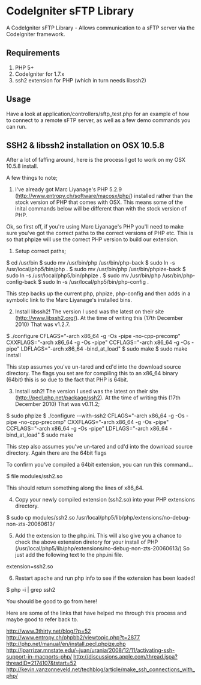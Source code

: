 # CodeIgniter sFTP Library

A CodeIgniter sFTP Library - Allows communication to a sFTP server via the CodeIgniter framework.


## Requirements

1. PHP 5+
2. CodeIgniter for 1.7.x
3. ssh2 extension for PHP (which in turn needs libssh2)


## Usage

Have a look at application/controllers/sftp_test.php for an example of how to connect
to a remote sFTP server, as well as a few demo commands you can run.


## SSH2 & libssh2 installation on OSX 10.5.8

After a lot of faffing around, here is the process I got to work on my OSX 10.5.8 install.

A few things to note;

1) I've already got Marc Liyanage's PHP 5.2.9 (http://www.entropy.ch/software/macosx/php/) installed rather than the stock version of PHP that comes with OSX.
This means some of the inital commands below will be different than with the stock version of PHP.


Ok, so first off, if you're using Marc Liyanage's PHP you'll need to make sure you've got the correct paths to the correct versions of PHP etc.
This is so that phpize will use the correct PHP version to build our extension.



1) Setup correct paths;

$ cd /usr/bin
$ sudo mv /usr/bin/php /usr/bin/php-back
$ sudo ln -s /usr/local/php5/bin/php .
$ sudo mv /usr/bin/php /usr/bin/phpize-back
$ sudo ln -s /usr/local/php5/bin/phpize .
$ sudo mv /usr/bin/php /usr/bin/php-config-back
$ sudo ln -s /usr/local/php5/bin/php-config .

This step backs up the current php, phpize, php-config and then adds in a symbolic link to the Marc Liyanage's installed bins.



2) Install libssh2! The version I used was the latest on their site (http://www.libssh2.org/). At the time of writing this (17th December 2010) That was v1.2.7.

$ ./configure CFLAGS="-arch x86_64 -g -Os -pipe -no-cpp-precomp" CXXFLAGS="-arch x86_64 -g -Os -pipe" CCFLAGS="-arch x86_64 -g -Os -pipe" LDFLAGS="-arch x86_64 -bind_at_load"
$ sudo make
$ sudo make install

This step assumes you've un-tared and cd'd into the download source directory. The flags you set are for compiling this to an x86_64 binary (64bit) this is so due to the fact that PHP is 64bit.



3) Install ssh2! The version I used was the latest on their site (http://pecl.php.net/package/ssh2). At the time of writing this (17th December 2010) That was v0.11.2;

$ sudo phpize
$ ./configure --with-ssh2 CFLAGS="-arch x86_64 -g -Os -pipe -no-cpp-precomp" CXXFLAGS="-arch x86_64 -g -Os -pipe" CCFLAGS="-arch x86_64 -g -Os -pipe" LDFLAGS="-arch x86_64 -bind_at_load"
$ sudo make

This step also assumes you've un-tared and cd'd into the download source directory. Again there are the 64bit flags

To confirm you've compiled a 64bit extension, you can run this command...

$ file modules/ssh2.so

This should return something along the lines of x86_64.



4) Copy your newly compiled extension (ssh2.so) into your PHP extensions directory.

$ sudo cp modules/ssh2.so /usr/local/php5/lib/php/extensions/no-debug-non-zts-20060613/



5) Add the extension to the php.ini. This will also give you a chance to check the above extension diretory for your install of PHP (/usr/local/php5/lib/php/extensions/no-debug-non-zts-20060613/)
So just add the following text to the php.ini file.

extension=ssh2.so



6) Restart apache and run php info to see if the extension has been loaded!

$ php -i | grep ssh2




You should be good to go from here!

Here are some of the links that have helped me through this process and maybe good to refer back to.

http://www.3thirty.net/blog/?p=52
http://www.entropy.ch/phpbb2/viewtopic.php?t=2877
http://php.net/manual/en/install.pecl.phpize.php
http://iparrizar.mnstate.edu/~juan/urania/2008/12/11/activating-ssh-support-in-macports-php/
http://discussions.apple.com/thread.jspa?threadID=2174107&tstart=52
http://kevin.vanzonneveld.net/techblog/article/make_ssh_connections_with_php/
